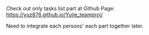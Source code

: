 Check out only tasks list part at Github Page:
https://yuz876.github.io/Yujie_teamproj/

Need to integrate each persons' each part together later.
